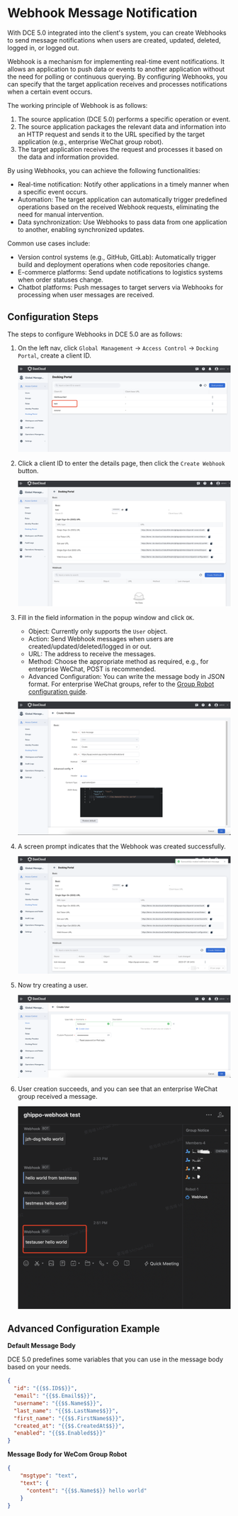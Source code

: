 # Webhook Message Notification

With DCE 5.0 integrated into the client's system, you can create Webhooks to send message notifications when users are created, updated, deleted, logged in, or logged out.

Webhook is a mechanism for implementing real-time event notifications. It allows an application to push data or events to another application without the need for polling or continuous querying. By configuring Webhooks, you can specify that the target application receives and processes notifications when a certain event occurs.

The working principle of Webhook is as follows:

1. The source application (DCE 5.0) performs a specific operation or event.
2. The source application packages the relevant data and information into an HTTP request and sends it to the URL specified by the target application (e.g., enterprise WeChat group robot).
3. The target application receives the request and processes it based on the data and information provided.

By using Webhooks, you can achieve the following functionalities:

- Real-time notification: Notify other applications in a timely manner when a specific event occurs.
- Automation: The target application can automatically trigger predefined operations based on the received Webhook requests, eliminating the need for manual intervention.
- Data synchronization: Use Webhooks to pass data from one application to another, enabling synchronized updates.

Common use cases include:

- Version control systems (e.g., GitHub, GitLab): Automatically trigger build and deployment operations when code repositories change.
- E-commerce platforms: Send update notifications to logistics systems when order statuses change.
- Chatbot platforms: Push messages to target servers via Webhooks for processing when user messages are received.

## Configuration Steps

The steps to configure Webhooks in DCE 5.0 are as follows:

1. On the left nav, click `Global Management` -> `Access Control` -> `Docking Portal`, create a client ID.

    ![oem in](./images/webh01.png)

2. Click a client ID to enter the details page, then click the `Create Webhook` button.

    ![button](./images/webh02.png)

3. Fill in the field information in the popup window and click `OK`.

    - Object: Currently only supports the `User` object.
    - Action: Send Webhook messages when users are created/updated/deleted/logged in or out.
    - URL: The address to receive the messages.
    - Method: Choose the appropriate method as required, e.g., for enterprise WeChat, POST is recommended.
    - Advanced Configuration: You can write the message body in JSON format. For enterprise WeChat groups, refer to the [Group Robot configuration guide](https://developer.work.weixin.qq.com/document/path/91770).

    ![fill](./images/webh03.png)

4. A screen prompt indicates that the Webhook was created successfully.

    ![success](./images/webh04.png)

5. Now try creating a user.

    ![create](./images/webh05.png)

6. User creation succeeds, and you can see that an enterprise WeChat group received a message.

    ![message](./images/webh06.png)

## Advanced Configuration Example

**Default Message Body**

DCE 5.0 predefines some variables that you can use in the message body based on your needs.

```json
{
  "id": "{{$$.ID$$}}",
  "email": "{{$$.Email$$}}",
  "username": "{{$$.Name$$}}",
  "last_name": "{{$$.LastName$$}}",
  "first_name": "{{$$.FirstName$$}}",
  "created_at": "{{$$.CreatedAt$$}}",
  "enabled": "{{$$.Enabled$$}}"
}
```

**Message Body for WeCom Group Robot**

```json
{
    "msgtype": "text",
    "text": {
      "content": "{{$$.Name$$}} hello world"
    }
}
```
